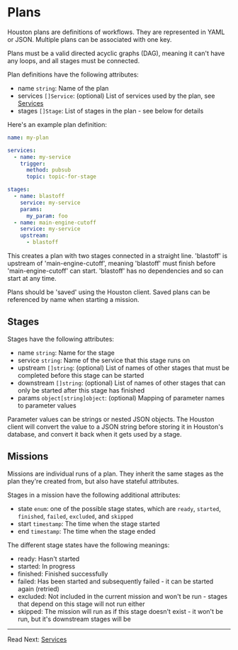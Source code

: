
# Plans

Houston plans are definitions of workflows. They are represented in YAML or JSON. Multiple plans can be associated with
one key.

Plans must be a valid directed acyclic graphs (DAG), meaning it can't have any loops, and all stages must be connected.

Plan definitions have the following attributes:
- name `string`: Name of the plan
- services `[]Service`: (optional) List of services used by the plan, see [Services](./services.md)
- stages `[]Stage`: List of stages in the plan - see below for details

Here's an example plan definition:

```yaml
name: my-plan

services:
  - name: my-service
    trigger:
      method: pubsub
      topic: topic-for-stage

stages:
  - name: blastoff
    service: my-service
    params:
      my_param: foo  
  - name: main-engine-cutoff
    service: my-service
    upstream:
      - blastoff
```

This creates a plan with two stages connected in a straight line. 'blastoff' is upstream of 'main-engine-cutoff', 
meaning 'blastoff' must finish before 'main-engine-cutoff' can start. 'blastoff' has no dependencies and so can start
at any time.

Plans should be 'saved' using the Houston client. Saved plans can be referenced by name when starting a mission.

## Stages

Stages have the following attributes:
- name `string`: Name for the stage
- service `string`: Name of the service that this stage runs on
- upstream `[]string`: (optional) List of names of other stages that must be completed before this stage can be started
- downstream `[]string`: (optional) List of names of other stages that can only be started after this stage has finished
- params `object[string]object`: (optional) Mapping of parameter names to parameter values

Parameter values can be strings or nested JSON objects. The Houston client will convert the value to a JSON string
before storing it in Houston's database, and convert it back when it gets used by a stage.


## Missions

Missions are individual runs of a plan. They inherit the same stages as the plan they're created from, 
but also have stateful attributes.

Stages in a mission have the following additional attributes:
- state `enum`: one of the possible stage states, which are `ready`, `started`, `finished`, `failed`, `excluded`, and `skipped`
- start `timestamp`: The time when the stage started
- end `timestamp`: The time when the stage ended

The different stage states have the following meanings:
- ready: Hasn't started
- started: In progress
- finished: Finished successfully 
- failed: Has been started and subsequently failed - it can be started again (retried)
- excluded: Not included in the current mission and won't be run - stages that depend on this stage will not run either
- skipped: The mission will run as if this stage doesn't exist - it won't be run, but it's downstream stages will be

---

Read Next: [Services](./services.md)